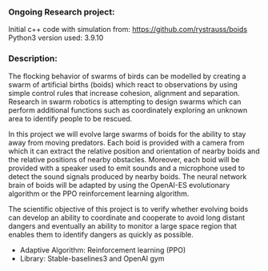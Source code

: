 ### Ongoing Research project:

Initial c++ code with simulation from: https://github.com/rystrauss/boids <br>
Python3 version used: 3.9.10

### Description:

The flocking behavior of swarms of birds can be modelled by creating a swarm of artificial births (boids) which react to observations by using simple control rules that increase cohesion,
alignment and separation. Research in swarm robotics is attempting to design swarms which can perform additional functions such as coordinately exploring an unknown area to identify
people to be rescued.

In this project we will evolve large swarms of boids for the ability to stay away from moving predators. Each boid is provided with a camera from which it can extract the relative position
and orientation of nearby boids and the relative positions of nearby obstacles. Moreover, each boid will be provided with a speaker used to emit sounds and a microphone used to detect the
sound signals produced by nearby boids. The neural network brain of boids will be adapted by using the OpenAI-ES evolutionary algorithm or the PPO reinforcement learning algorithm. 

The scientific objective of this project is to verify whether evolving boids can develop an ability to coordinate and cooperate to avoid long distant dangers and eventually an ability to monitor a
large space region that enables them to identify dangers as quickly as possible.

* Adaptive Algorithm: Reinforcement learning (PPO)
* Library: Stable-baselines3 and OpenAI gym